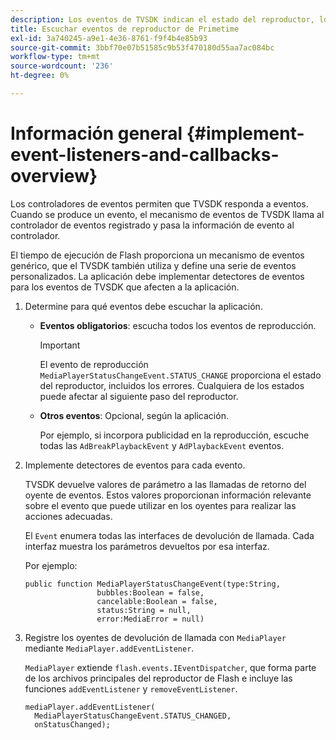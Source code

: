 ```yaml
---
description: Los eventos de TVSDK indican el estado del reproductor, los errores que se producen, la finalización de las acciones que ha solicitado, como un vídeo que empieza a reproducirse, o las acciones que se producen implícitamente, como la finalización de un anuncio.
title: Escuchar eventos de reproductor de Primetime
exl-id: 3a740245-a9e1-4e36-8761-f9f4b4e85b93
source-git-commit: 3bbf70e07b51585c9b53f470180d55aa7ac084bc
workflow-type: tm+mt
source-wordcount: '236'
ht-degree: 0%

---
```


# Información general {#implement-event-listeners-and-callbacks-overview}

Los controladores de eventos permiten que TVSDK responda a eventos. Cuando se produce un evento, el mecanismo de eventos de TVSDK llama al controlador de eventos registrado y pasa la información de evento al controlador.

El tiempo de ejecución de Flash proporciona un mecanismo de eventos genérico, que el TVSDK también utiliza y define una serie de eventos personalizados. La aplicación debe implementar detectores de eventos para los eventos de TVSDK que afecten a la aplicación.

1. Determine para qué eventos debe escuchar la aplicación.

   * **Eventos obligatorios**: escucha todos los eventos de reproducción.

      >[!IMPORTANT]
      >
      >El evento de reproducción `MediaPlayerStatusChangeEvent.STATUS_CHANGE` proporciona el estado del reproductor, incluidos los errores. Cualquiera de los estados puede afectar al siguiente paso del reproductor.

   * **Otros eventos**: Opcional, según la aplicación.

      Por ejemplo, si incorpora publicidad en la reproducción, escuche todas las `AdBreakPlaybackEvent` y `AdPlaybackEvent` eventos.

1. Implemente detectores de eventos para cada evento.

   TVSDK devuelve valores de parámetro a las llamadas de retorno del oyente de eventos. Estos valores proporcionan información relevante sobre el evento que puede utilizar en los oyentes para realizar las acciones adecuadas.

   El `Event` enumera todas las interfaces de devolución de llamada. Cada interfaz muestra los parámetros devueltos por esa interfaz.

   Por ejemplo:

   ```
   public function MediaPlayerStatusChangeEvent(type:String,  
                   bubbles:Boolean = false,  
                   cancelable:Boolean = false,  
                   status:String = null,  
                   error:MediaError = null) 
   ```

1. Registre los oyentes de devolución de llamada con `MediaPlayer` mediante `MediaPlayer.addEventListener`.

   `MediaPlayer` extiende `flash.events.IEventDispatcher`, que forma parte de los archivos principales del reproductor de Flash e incluye las funciones `addEventListener` y `removeEventListener`.

   ```
   mediaPlayer.addEventListener( 
     MediaPlayerStatusChangeEvent.STATUS_CHANGED,  
     onStatusChanged);
   ```
